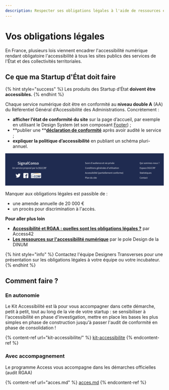 ```yaml
---
description: Respecter ses obligations légales à l'aide de ressources et d'outils.
---
```


# Vos obligations légales

En France, plusieurs lois viennent encadrer l'accessibilité numérique rendant obligatoire l'accessibilité à tous les sites publics des services de l'État et des collectivités territoriales.

## **Ce que ma Startup d'État doit faire**

{% hint style="success" %}
Les produits des Startup d’État **doivent être accessibles.**
{% endhint %}

Chaque service numérique doit être en conformité au **niveau double A** (AA) du Référentiel Général d’Accessibilité des Administrations. Concrètement :

* **afficher l’état de conformité du site** sur la page d’accueil, par exemple en utilisant le Design System (et son composant [Footer](obligations-legales.md#ce-que-ma-startup-detat-doit-faire)) ;
* **publier une **[**déclaration de conformité**](https://betagouv.github.io/a11y-generateur-declaration/) après avoir audité le service ;
* **expliquer la politique d’accessibilité** en publiant un schéma pluri-annuel.

![SignalConso affiche son taux de conformité (partiel) en fin de page](<../../../.gitbook/assets/image (14) (2) (2) (1).png>)



Manquer aux obligations légales est passible de :&#x20;

* une amende annuelle de 20 000 €
* un procès pour discrimination à l'accès.



**Pour aller plus loin**

* [**Accessibilité et RGAA : quelles sont les obligations légales ?**](https://access42.net/accessibilite-RGAA-obligations-legales) par Access42
* [**Les ressources sur l'accessibilité numérique**](https://design.numerique.gouv.fr/accessibilite-numerique/) par le pole Design de la DINUM

{% hint style="info" %}
Contactez l'équipe Designers Transverses pour une présentation sur les obligations légales à votre équipe ou votre incubateur.
{% endhint %}

## **Comment faire ?**

### En autonomie

Le Kit Accessibilité est là pour vous accompagner dans cette démarche, petit à petit, tout au long de la vie de votre startup : se sensibiliser à l'accessibilité en phase d'investigation, mettre en place les bases les plus simples en phase de construction jusqu'à passer l'audit de conformité en phase de consolidation !

{% content-ref url="kit-accessibilite/" %}
[kit-accessibilite](kit-accessibilite/)
{% endcontent-ref %}

### Avec accompagnement

Le programme Access vous accompagne dans les démarches officielles (audit RGAA)

{% content-ref url="acces.md" %}
[acces.md](acces.md)
{% endcontent-ref %}

